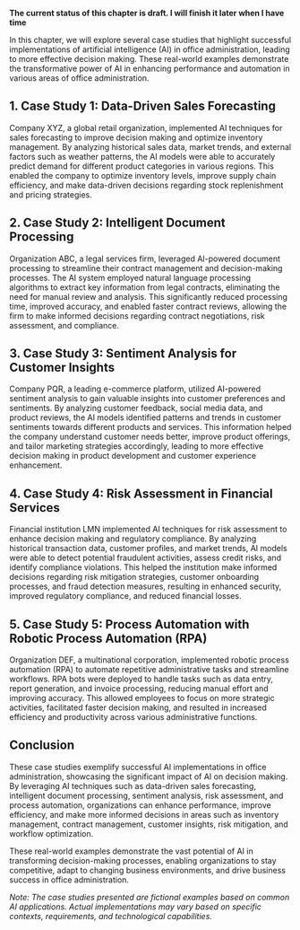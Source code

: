 **The current status of this chapter is draft. I will finish it later when I have time**

In this chapter, we will explore several case studies that highlight successful implementations of artificial intelligence (AI) in office administration, leading to more effective decision making. These real-world examples demonstrate the transformative power of AI in enhancing performance and automation in various areas of office administration.

**1. Case Study 1: Data-Driven Sales Forecasting**
--------------------------------------------------

Company XYZ, a global retail organization, implemented AI techniques for sales forecasting to improve decision making and optimize inventory management. By analyzing historical sales data, market trends, and external factors such as weather patterns, the AI models were able to accurately predict demand for different product categories in various regions. This enabled the company to optimize inventory levels, improve supply chain efficiency, and make data-driven decisions regarding stock replenishment and pricing strategies.

**2. Case Study 2: Intelligent Document Processing**
----------------------------------------------------

Organization ABC, a legal services firm, leveraged AI-powered document processing to streamline their contract management and decision-making processes. The AI system employed natural language processing algorithms to extract key information from legal contracts, eliminating the need for manual review and analysis. This significantly reduced processing time, improved accuracy, and enabled faster contract reviews, allowing the firm to make informed decisions regarding contract negotiations, risk assessment, and compliance.

**3. Case Study 3: Sentiment Analysis for Customer Insights**
-------------------------------------------------------------

Company PQR, a leading e-commerce platform, utilized AI-powered sentiment analysis to gain valuable insights into customer preferences and sentiments. By analyzing customer feedback, social media data, and product reviews, the AI models identified patterns and trends in customer sentiments towards different products and services. This information helped the company understand customer needs better, improve product offerings, and tailor marketing strategies accordingly, leading to more effective decision making in product development and customer experience enhancement.

**4. Case Study 4: Risk Assessment in Financial Services**
----------------------------------------------------------

Financial institution LMN implemented AI techniques for risk assessment to enhance decision making and regulatory compliance. By analyzing historical transaction data, customer profiles, and market trends, AI models were able to detect potential fraudulent activities, assess credit risks, and identify compliance violations. This helped the institution make informed decisions regarding risk mitigation strategies, customer onboarding processes, and fraud detection measures, resulting in enhanced security, improved regulatory compliance, and reduced financial losses.

**5. Case Study 5: Process Automation with Robotic Process Automation (RPA)**
-----------------------------------------------------------------------------

Organization DEF, a multinational corporation, implemented robotic process automation (RPA) to automate repetitive administrative tasks and streamline workflows. RPA bots were deployed to handle tasks such as data entry, report generation, and invoice processing, reducing manual effort and improving accuracy. This allowed employees to focus on more strategic activities, facilitated faster decision making, and resulted in increased efficiency and productivity across various administrative functions.

**Conclusion**
--------------

These case studies exemplify successful AI implementations in office administration, showcasing the significant impact of AI on decision making. By leveraging AI techniques such as data-driven sales forecasting, intelligent document processing, sentiment analysis, risk assessment, and process automation, organizations can enhance performance, improve efficiency, and make more informed decisions in areas such as inventory management, contract management, customer insights, risk mitigation, and workflow optimization.

These real-world examples demonstrate the vast potential of AI in transforming decision-making processes, enabling organizations to stay competitive, adapt to changing business environments, and drive business success in office administration.

*Note: The case studies presented are fictional examples based on common AI applications. Actual implementations may vary based on specific contexts, requirements, and technological capabilities.*

